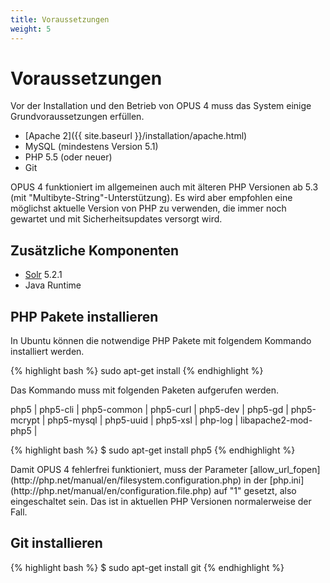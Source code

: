 ```yaml
---
title: Voraussetzungen
weight: 5
---
```


# Voraussetzungen

Vor der Installation und den Betrieb von OPUS 4 muss das System einige Grundvoraussetzungen erfüllen.

* [Apache 2]({{ site.baseurl }}/installation/apache.html)
* MySQL (mindestens Version 5.1)
* PHP 5.5 (oder neuer)
* Git

OPUS 4 funktioniert im allgemeinen auch mit älteren PHP Versionen ab 5.3 (mit "Multibyte-String"-Unterstützung). Es
wird aber empfohlen eine möglichst aktuelle Version von PHP zu verwenden, die immer noch gewartet und mit
Sicherheitsupdates versorgt wird.

## Zusätzliche Komponenten

* [Solr](http://lucene.apache.org/solr) 5.2.1
* Java Runtime

## PHP Pakete installieren

In Ubuntu können die notwendige PHP Pakete mit folgendem Kommando installiert werden.

{% highlight bash %}
sudo apt-get install
{% endhighlight %}

Das Kommando muss mit folgenden Paketen aufgerufen werden.

php5 |
php5-cli |
php5-common |
php5-curl |
php5-dev |
php5-gd |
php5-mcrypt |
php5-mysql |
php5-uuid |
php5-xsl |
php-log |
libapache2-mod-php5 |

{% highlight bash %}
$ sudo apt-get install php5
{% endhighlight %}

<p class="warning" markdown="1">
Damit OPUS 4 fehlerfrei funktioniert, muss der Parameter
[allow_url_fopen](http://php.net/manual/en/filesystem.configuration.php) in der
[php.ini](http://php.net/manual/en/configuration.file.php) auf "1" gesetzt, also eingeschaltet sein. Das
ist in aktuellen PHP Versionen normalerweise der Fall.
</p>

## Git installieren

{% highlight bash %}
$ sudo apt-get install git
{% endhighlight %}
